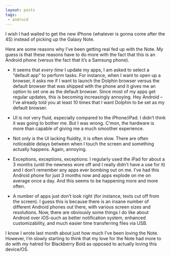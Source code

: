 ```yaml
---
layout: posts
tags:
 - android
---
```


I wish I had waited to get the new iPhone (whatever is gonna come after the 4S) instead of picking up the Galaxy Note.

Here are some reasons why I’ve been getting real fed up with the Note.  My guess is that these reasons have to do more with the fact that this is an Android phone (versus the fact that it’s a Samsung phone).

* It seems that _every time_ I update my apps, I am asked to select a “default app” to perform tasks.  For instance, when I want to open up a browser, it asks me if I want to launch the Dolphin browser versus the default browser that was shipped with the phone and it gives me an option to set one as the default browser.  Since most of my apps get regular updates, this is becoming increasingly annoying.  Hey Android – I’ve already told you at least 10 times that I want Dolphin to be set as my default browser.

* UI is not very fluid, especially compared to the iPhone/iPad.  I didn’t think it was going to bother me.   But I was wrong.  C’mon, the hardware is more than capable of giving me a much smoother experience.

* Not only is the UI lacking fluidity, it is often slow.  There are often noticeable delays between when I touch the screen and something actually happens.  Again, annoying.

* Exceptions, exceptions, exceptions: I regularly used the iPad for about a 3 months (until the newness wore off and I really didn’t have a use for it) and I don’t remember any apps ever bombing out on me.  I’ve had this Android phone for just 3 months now and apps explode on me on average once a day.  And this seems to be happening more and more often.

* A number of apps just don’t look right (for instance, texts cut off from the screen).  I guess this is because there is an insane number of different Android phones out there, with various screen sizes and resolutions.
Now, there are obviously some things I do like about Android over iOS–such as better notification system, enhanced customizability, and much easier time transferring files via USB.

I know I wrote last month about just how much I’ve been loving the Note.  However, I’m slowly starting to think that my love for the Note had more to do with my hatred for Blackberry Bold as opposed to actually loving this device/OS.
